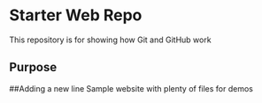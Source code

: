 # Starter Web Repo

This repository is for showing how Git and GitHub work

## Purpose
##Adding a new line 
Sample website with plenty of files for demos
